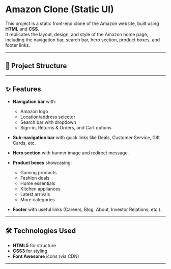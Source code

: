 # Amazon Clone (Static UI)

This project is a static front-end clone of the Amazon website, built using **HTML** and **CSS**.  
It replicates the layout, design, and style of the Amazon home page, including the navigation bar, search bar, hero section, product boxes, and footer links.

---

## 📂 Project Structure


---

## ✨ Features

- **Navigation bar** with:
  - Amazon logo
  - Location/address selector
  - Search bar with dropdown
  - Sign-in, Returns & Orders, and Cart options  

- **Sub-navigation bar** with quick links like Deals, Customer Service, Gift Cards, etc.

- **Hero section** with banner image and redirect message.

- **Product boxes** showcasing:
  - Gaming products
  - Fashion deals
  - Home essentials
  - Kitchen appliances
  - Latest arrivals
  - More categories  

- **Footer** with useful links (Careers, Blog, About, Investor Relations, etc.).

---

## 🛠️ Technologies Used

- **HTML5** for structure
- **CSS3** for styling
- **Font Awesome** icons (via CDN)

---

